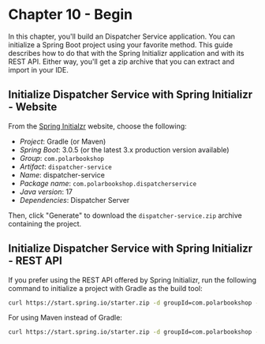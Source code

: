 # Chapter 10 - Begin

In this chapter, you'll build an Dispatcher Service application. You can initialize a Spring Boot project using your
favorite method. This guide describes how to do that with the Spring Initializr application and with its REST API.
Either way, you'll get a zip archive that you can extract and import in your IDE.

## Initialize Dispatcher Service with Spring Initializr - Website

From the [Spring Initialzr](https://start.spring.io/) website, choose the following:

* _Project_: Gradle (or Maven)
* _Spring Boot_: 3.0.5 (or the latest 3.x production version available)
* _Group_: `com.polarbookshop`
* _Artifact_: `dispatcher-service`
* _Name_: dispatcher-service
* _Package name_: `com.polarbookshop.dispatcherservice`
* _Java version_: 17
* _Dependencies_: Dispatcher Server

Then, click "Generate" to download the `dispatcher-service.zip` archive containing the project.

## Initialize Dispatcher Service with Spring Initializr - REST API

If you prefer using the REST API offered by Spring Initializr, run the following command to initialize a project with Gradle as the build tool:

```bash
curl https://start.spring.io/starter.zip -d groupId=com.polarbookshop -d artifactId=dispatcher-service -d name=dispatcher-service -d packageName=com.polarbookshop.dispatcherservice -d dependencies=cloud-function -d javaVersion=17 -d bootVersion=3.0.5 -d type=gradle-project -o dispatcher-service.zip
```

For using Maven instead of Gradle:

```bash
curl https://start.spring.io/starter.zip -d groupId=com.polarbookshop -d artifactId=dispatcher-service -d name=dispatcher-service -d packageName=com.polarbookshop.dispatcherservice -d dependencies=cloud-function -d javaVersion=17 -d bootVersion=3.0.5 -d type=maven-project -o dispatcher-service.zip
```
